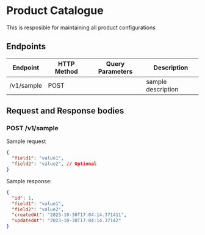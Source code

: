 # Product Catalogue
This is resposible for maintaining all product configurations


## Endpoints
| Endpoint   | HTTP Method | Query Parameters                                                                                  | Description        |
|------------|-------------|---------------------------------------------------------------------------------------------------|--------------------|
| /v1/sample | POST        |                                                                                                   | sample description |

## Request and Response bodies

### POST /v1/sample
Sample request
```json
{
  "field1": "value1",
  "field2": "value2", // Optional
}

```

Sample response:
```json
{
  "id": 1,
  "field1": "value1",
  "field2": "value2",
  "createdAt": "2023-10-30T17:04:14.371411",
  "updatedAt": "2023-10-30T17:04:14.37142"
}
```